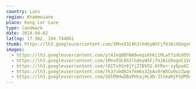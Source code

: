 ```yaml
---
country: Laos
region: Khammouane
place: Kong Lor Cave
type: landmark
date: 2014-04-02
latlng: 17.962, 104.744081
thumb: https://lh3.googleusercontent.com/1MnvO3CAh3lhdeyWSFjfUJAiVDegoC1E6ISAJurKu4vf1uZcajrjdN8T625Uq3MUN5Hf8d-jV6bpqOjDKGvtO9x5f1au3nkCE4R5SELvCWxLDEWaXQIgF37-aleOAa9XK1zpHE7CKA
images:
  - https://lh3.googleusercontent.com/pt4JnqDBhNA8woqsKhKi1MLwt7zdGXOOS9Q2I9vSm8xOr88qufaM1_6gGmg5HerLoFbGYbccANnv4rDXasWhsyV-b_AiEmYdEPhMSVxkm89KLlJkSeKbS148KsatdmXPH0mSEDST_g
  - https://lh3.googleusercontent.com/1MnvO3CAh3lhdeyWSFjfUJAiVDegoC1E6ISAJurKu4vf1uZcajrjdN8T625Uq3MUN5Hf8d-jV6bpqOjDKGvtO9x5f1au3nkCE4R5SELvCWxLDEWaXQIgF37-aleOAa9XK1zpHE7CKA
  - https://lh3.googleusercontent.com/lDITx9Sn8jYjZ7BVO2-DYRor-zyOpu6C-4f-gBp2a5iae1R7Bo3Ew06TV92JRS6J_6zMYnYJj-XXJne9DoQtiguADIyh4IugULqYbQA4KVNn0SG1bFg8oUFcMurdqSBP6a2Qcqk1tw
  - https://lh3.googleusercontent.com/7k37vmdNJx7em6xJ2pAv8rWXCw9uzZwqqfnhIX8Jb-nXqNxZuyiRGCFKSHqNhxmW0xQsJ2q5AGgx9YG1OQhOYgEZp3yqF--S7HaFrYKcYZcHSfkaCQXvjUGiVlRUAImS4n_pMUvqOA
  - https://lh3.googleusercontent.com/SOlM9HwDBoPHVajHLdD-3tnmaHjPSUPDeqxsYnPH1OnlXet3mGdSeRa72VOa0lCCyZEwqv_cKCg8iVQ3sOXr9e-dozrknOMGMjQkVxxLU8yIdgYFt6alzmwLOnA3QxavezMuLN7gcw
---
```

